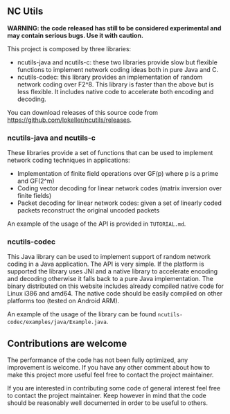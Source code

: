 ## NC Utils ##
**WARNING: the code released has still to be considered experimental and may contain serious bugs. Use it with caution.**

This project is composed by three libraries:

  * ncutils-java and ncutils-c: these two libraries provide slow but flexible functions to implement network coding ideas both in pure Java and C.
  * ncutils-codec: this library provides an implementation of random network coding over F2^8. This library is faster than the above but is less flexible. It includes native code to accelerate both encoding and decoding.

You can download releases of this source code from https://github.com/lokeller/ncutils/releases.

### ncutils-java and ncutils-c ###

These libraries provide a set of functions that can be used to implement network coding techniques in applications:

  * Implementation of finite field operations over GF(p) where p is a prime and GF(2^m)
  * Coding vector decoding for linear network codes (matrix inversion over finite fields)
  * Packet decoding for linear network codes: given a set of linearly coded packets reconstruct the original uncoded packets

An example of the usage of the API is provided in `TUTORIAL.md`.

### ncutils-codec ###

This Java library can be used to implement support of random network coding in a Java application. The API is very simple. If the platform is supported the library uses JNI and a native library to accelerate encoding and decoding otherwise it falls back to a pure Java implementation. The binary distributed on this website includes already compiled native code for Linux i386 and amd64. The native code should be easily compiled on other platforms too (tested on Android ARM).

An example of the usage of the library can be found `ncutils-codec/examples/java/Example.java`.

## Contributions are welcome ##

The performance of the code has not been fully optimized, any improvement is welcome. If you have any other comment about how to make this project more useful feel free to contact the project maintainer.

If you are interested in contributing some code of general interest feel free to contact the project maintainer. Keep however in mind that the code should be reasonably well documented in order to be useful to others.
